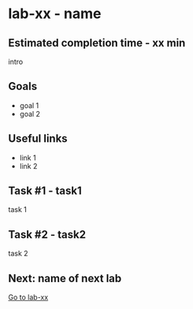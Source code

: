 # lab-xx - name

## Estimated completion time - xx min

intro 

## Goals

* goal 1
* goal 2

## Useful links

* link 1
* link 2

## Task #1 - task1

task 1

## Task #2 - task2

task 2

## Next: name of next lab

[Go to lab-xx](../lab-xx/readme.md)
